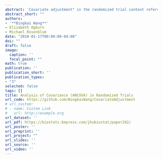 ```yaml
---
abstract: 'Covariate adjustment" in the randomized trial context refers to an estimator of the average treatment effect that adjusts for chance imbalances between study arms in baseline variables (called “covariates"). The baseline variables could include, e.g., age, sex, disease severity, and biomarkers. According to two surveys of clinical trial reports, there is confusion about the statistical properties of covariate adjustment. We focus on the ANCOVA estimator, which involves fitting a linear model for the outcome given the treatment arm and baseline variables. We prove the following new (to the best of our knowledge) robustness property of ANCOVA to arbitrary model misspecification: Not only is the ANCOVA point estimate consistent (as proved by Yang and Tsiatis (2001)) but so is its standard error. This implies that confidence intervals and hypothesis tests conducted as if the linear model were correct are still valid even when the linear model is arbitrarily misspecified, e.g., when the baseline variables are nonlinearly related to the outcome or there is treatment effect heterogeneity. We also give a simple, robust formula for the variance reduction (equivalently, sample size reduction) from using ANCOVA. By re-analyzing completed randomized trials for mild cognitive impairment, schizophrenia, and depression, we demonstrate how ANCOVA can reduce variance, reduce bias conditional on chance imbalance, and increase power even when by chance there is perfect balance across arms in the baseline variables.'
abstract_short: ""
authors:
- '**Bingkai Wang**'
- Elizabeth Ogburn
- Michael Rosenblum
date: "2018-01-17T00:00:00-04:00"
doi: ""
draft: false
image:
  caption: ''
  focal_point: ""
math: true
publication: ''
publication_short: ''
publication_types:
- "3"
selected: false
tags: []
title: Analysis of Covariance (ANCOVA) in Randomized Trials
url_code: https://github.com/BingkaiWang/CovariateAdjustment
# url_custom:
# - name: Custom Link
#   url: http://example.org
url_dataset: ''
url_pdf: https://biostats.bepress.com/jhubiostat/paper292/
url_poster: ''
url_preprint: ''
url_project: ""
url_slides: ''
url_source: ''
url_video: ''
---
```

